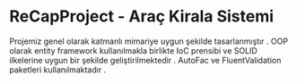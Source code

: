 # ReCapProject - Araç Kirala Sistemi
Projemiz genel olarak katmanlı mimariye uygun şekilde tasarlanmıştır . OOP olarak entity framework kullanılmakla birlikte IoC prensibi ve SOLID ilkelerine uygun bir şekilde geliştirilmektedir . AutoFac ve FluentValidation paketleri kullanılmaktadır .
